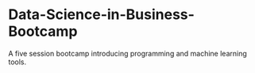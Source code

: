 # Data-Science-in-Business-Bootcamp
A five session bootcamp introducing programming and machine learning tools.
